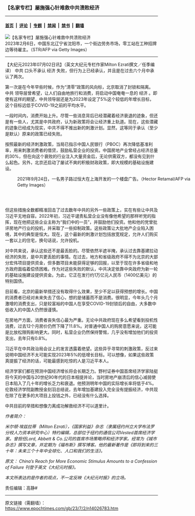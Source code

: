 ### 【名家专栏】屡施强心针难救中共溃败经济

---

#### [首页](../../../..?n14026783) &nbsp;|&nbsp; [评论](../../../../../epoch-comment?n14026783) &nbsp;|&nbsp; [专题](../../../../../epoch-special?n14026783) &nbsp;|&nbsp; [禁闻](../../../../../epoch-news?n14026783) &nbsp;|&nbsp; [禁书](../../../../../books?n14026783) &nbsp;|&nbsp; [翻墙](https://github.com/gfw-breaker/nogfw/blob/master/README.md?n14026783)


<div><img alt="【名家专栏】屡施强心针难救中共溃败经济" class="attachment-djy_600_400 size-djy_600_400 wp-post-image" src="https://i.epochtimes.com/assets/uploads/2023/07/id14026784-GettyImages-1246860285-1200x800-600x400.jpg"/>
<div class="caption">
 2023年2月6日，中国东北辽宁省沈阳市，一个街边劳务市场，零工站在工种招牌边等待雇主。（STR/AFP via Getty Images）
</div></div><hr/><div class="post_content" id="artbody" itemprop="articleBody">
 <!-- article content begin -->
 <p>
  【大纪元2023年07月02日讯】（英文大纪元专栏作家Milton Ezrati撰文／任季编译）
  <ok href="https://www.epochtimes.com/gb/tag/%E4%B8%AD%E5%85%B1.html">
   中共
  </ok>
  口头不承认
  <ok href="https://www.epochtimes.com/gb/tag/%E7%BB%8F%E6%B5%8E.html">
   经济
  </ok>
  失败，但行为上已经承认，并且是在过去六个月中承认了两次。
 </p>
 <p>
  第一次是在今年早些时候，作为“清零”政策的风向标，北京取消了封锁和隔离。
  <ok href="https://www.epochtimes.com/gb/tag/%E4%B8%AD%E5%85%B1.html">
   中共
  </ok>
  领导层曾希望，让人们自由地旅行和消费，将启动中国奄奄一息的
  <ok href="https://www.epochtimes.com/gb/tag/%E7%BB%8F%E6%B5%8E.html">
   经济
  </ok>
  。即使有这样的期望，中共领导层还是为2023年设定了5%这个较低的年增长目标，这个目标远低于COVID-19之前的平均水平。
 </p>
 <p>
  一段时间内，消费开始上升。尽管一些消息背后已经潜藏着经济衰退的迹象，但还是有一些人，尤其是中共政府，认为新政策将会让经济重上轨道。现在，这些潜藏的迹象已经成为现实，中共不得不推出新的刺激计划。显然，这等同于承认（至少是默认）原来的政策已经失败。
 </p>
 <p>
  按照最新的经济刺激政策，当局已指示中国人民银行（PBOC）再次降低基准利率，用来刺激消费者的借贷，鼓励私营企业的投资。中国房地产业曾经占经济总量的30%，但在向这个衰败的行业注入大量资金后，无论供需双方，都没有见到什么起色。另外，北京还启动了屡试不爽的积极财政政策，即大规模的基础设施建设。
 </p>
 <figure aria-describedby="caption-attachment-14026785" class="wp-caption aligncenter" id="attachment_14026785" style="width: 597px">
  <ok href=" https://i.epochtimes.com/assets/uploads/2023/07/id14026785-GettyImages-1235460759-1200x798-450x299.jpg" rel="noreferrer noopener" target="_blank">
   <img alt="" class="wp-image-14026785" src="https://i.epochtimes.com/assets/uploads/2023/07/id14026785-GettyImages-1235460759-1200x798-450x299.jpg"/>
  </ok>
  <br/><figcaption class="wp-caption-text" id="caption-attachment-14026785">
   2021年9月24日，一名男子路过恒大在上海开发的一个楼盘广告。（Hector Retamal/AFP via Getty Images）
  </figcaption><br/>
 </figure><br/>
 <p>
  但这些措施全数都精准回击了过去数年中共的另外一些政策上，实在有些让中共及习近平无地自容。2022年初，习近平谴责私营企业没有像他希望的那样听党的指挥，现在他把这些企业主称为“我们中的一员”，并鼓励他们投资。他和他的党曾批评房地产行业的投机，并采取了一些抑制政策。这些政策让大批地产企业陷入困境，其中的典型是恒大。现在，这个最新的刺激计划包括放宽规定，允许人们购买一套以上的住宅，换句话说，允许投机。
 </p>
 <p>
  对中共来说，承认这些还不是最丢脸的。尽管依然半遮半掩，承认过去靠基建拉动经济的失败，是中共更丢脸的事情。在过去，地方和省级政府不得不为北京的大部分宏伟项目提供资金，但多数项目未能获得足够的回报，以至于现在许多省级和地方政府面临着偿债困难。作为对这些失败的默认，中共决定依靠中央政府为新一轮的基础设施建设提供资金。为此，它正在发行约1万亿元人民币（1400亿美元）的特别国债。
 </p>
 <p>
  目前看，北京的最新举措还没有取得什么效果，至少不足以获得预想的增长。中国的消费者已经对未来失去了信心，想的是储蓄而不是消费。很明显，今年头几个月激增的消费支出，只是较富裕的中国人在享受COVID-19封锁后的自由，大多数中低收入的中国人仍然很谨慎。
 </p>
 <p>
  在房地产方面，消费者丧失信心最为严重。无论中共政府现在多么希望看到投机性消费，过去12个月房价仍然下降了11.8%。对普通中国人的购房意愿来说，这可能是比放松限购影响更大。同时，私营企业仍然保持警惕，几乎没有增加他们的投资支出，去年只有0.8%。
 </p>
 <p>
  习近平在中共政治局会议上的发言透露着绝望。这些异乎寻常的刺激政策，反过来说明中国经济不太可能实现2023年5%的低增长目标。可以想像，如果这些政策真提振了经济的话，可能最感到吃惊的人是习近平本人。
 </p>
 <p>
  经济学家们都在预测中国经济增长将会长期乏力。野村证券中国首席经济学家陆挺将今天的中国与20世纪90年代的日本相提并论，当时房地产崩溃后的信心减弱使日本陷入了几十年的增长乏力和衰退。他预测明年中国的实际增长率将低于4%。伦敦经济学院副教授金刻羽总结说，去年增加基建投入完全没有提振经济，中共现在除了在更多的大项目上投钱之外，已经没有什么选择。
 </p>
 <p>
  中共目前的举措和想像力离成功解救经济不可以道里计。
 </p>
 <p>
  <em>
   作者简介：
  </em>
 </p>
 <p>
  <em>
   米尔顿‧埃兹拉蒂（Milton Ezrati），《国家利益》杂志（隶属纽约州立大学布法罗分校人力资本研究中心）特约编辑，总部位于纽约的通信公司Vested首席经济学家。曾担任Lord, Abbett &amp; Co.公司的首席市场策略师和经济学家。经常为《城市杂志》撰写文章，并定期为《福布斯》撰写博客。他的最新著作是《即将到来的三十年：未来三个十年中全球化、人口和我们的生活》。
  </em>
 </p>
 <p>
  <em>
   原文：
   <ok href="https://www.theepochtimes.com/chinas-reach-for-more-economic-stimulus-amounts-to-a-confession-of-failure_5358470.html">
    China’s Reach for More Economic Stimulus Amounts to a Confession of Failure
   </ok>
   刊登于英文《大纪元时报》。
  </em>
 </p>
 <p>
  <em>
   本文所表达的是作者的观点，不一定反映《大纪元时报》的立场。
  </em>
 </p>
 <p>
  责任编辑：高静#
 </p>
 <!-- article content end -->
 <div id="below_article_ad">
 </div>
</div>


---

原文链接（需翻墙）：https://www.epochtimes.com/gb/23/7/2/n14026783.htm